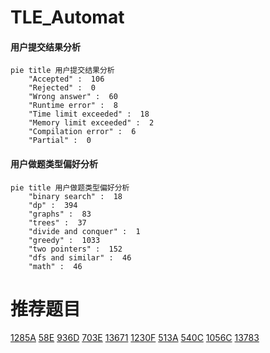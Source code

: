# TLE_Automat

<!-- tabs:start -->



#### **用户提交结果分析**

```mermaid
pie title 用户提交结果分析
    "Accepted" :  106
    "Rejected" :  0
    "Wrong answer" :  60
    "Runtime error" :  8
    "Time limit exceeded" :  18
    "Memory limit exceeded" :  2
    "Compilation error" :  6
    "Partial" :  0
```

#### **用户做题类型偏好分析**

```mermaid
pie title 用户做题类型偏好分析
    "binary search" :  18
    "dp" :  394
    "graphs" :  83
    "trees" :  37
    "divide and conquer" :  1
    "greedy" :  1033
    "two pointers" :  152
    "dfs and similar" :  46
    "math" :  46
```



<!-- tabs:end -->
# 推荐题目
[1285A](https://codeforces.com/contest/1285/problem/A)
[58E](https://codeforces.com/contest/58/problem/E)
[936D](https://codeforces.com/contest/936/problem/D)
[703E](https://codeforces.com/contest/703/problem/E)
[13671](https://codeforces.com/contest/1367/problem/1)
[1230F](https://codeforces.com/contest/1230/problem/F)
[513A](https://codeforces.com/contest/513/problem/A)
[540C](https://codeforces.com/contest/540/problem/C)
[1056C](https://codeforces.com/contest/1056/problem/C)
[13783](https://codeforces.com/contest/1378/problem/3)
